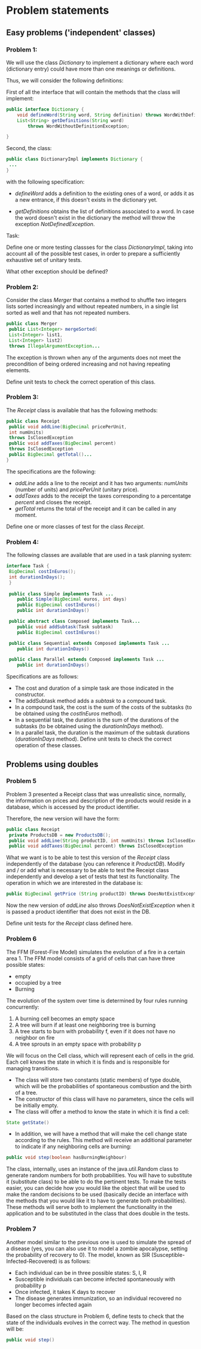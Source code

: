 # Problem statements

## Easy problems ('independent' classes)

### Problem 1:

We will use the class _Dictionary_ to implement a dictionary where each word (dictionary entry) could have more than one meanings or definitions.

Thus, we will consider the following definitions:

First of all the interface that will contain the methods that the class will implement:

```java
public interface Dictionary {
    void defineWord(String word, String definition) throws WordWithDefinitionException;
    List<String> getDefinitions(String word)
        throws WordWithoutDefinitionException;

}
```

Second, the class:

```java
public class DictionaryImpl implements Dictionary {
 ...
}
```

with the following specification:

  - _defineWord_ adds a definition to the existing ones of a word, or adds it as a new entrance, if this doesn't exists in the dictionary yet.
  
  - _getDefinitions_ obtains the list of definitions associated to a word. In case the word doesn't exist in the dictionary the method will throw the exception _NotDefinedException_.
  
  Task:
  
  Define one or more testing classses for the class _DictionaryImpl_, taking into account all of the possible test cases, in order to prepare a sufficiently exhaustive set of unitary tests.
  
  What other exception should be defined?

### Problem 2:

Consider the class _Merger_ that contains a method to shuffle two integers lists sorted increasingly and without repeated numbers, in a single list sorted as well and that has not repeated numbers.


```java
public class Merger
 public List<Integer> mergeSorted(
 List<Integer> list1,
 List<Integer> list2)
 throws IllegalArgumentException...
```

The exception is thrown when any of the arguments does not meet the precondition of being ordered increasing and not having repeating elements. 

Define unit tests to check the correct operation of this class. 

### Problem 3:

The _Receipt_ class is available that has the following methods:

```java
public class Receipt
 public void addLine(BigDecimal pricePerUnit,
 int numUnits)
 throws IsClosedException
 public void addTaxes(BigDecimal percent)
 throws IsClosedException
 public BigDecimal getTotal()...
}
```

The specifications are the following:

- _addLine_ adds a line to the receipt and it has two arguments: _numUnits_ (number of units) and _pricePerUnit_ (unitary price).
- _addTaxes_ adds to the receipt the taxes corresponding to a percentatge _percent_ and closes the receipt.
- _getTotal_ returns the total of the receipt and it can be called in any moment.

Define one or more classes of test for the class _Receipt_.

### Problem 4:

The following classes are available that are used in a task planning system: 

```java
interface Task {
 BigDecimal costInEuros();
 int durationInDays();
 }
 
 public class Simple implements Task ...
    public Simple(BigDecimal euros, int days)
    public BigDecimal costInEuros()
    public int durationInDays()

 public abstract class Composed implements Task...
    public void addSubtask(Task subtask)
    public BigDecimal costInEuros()

 public class Sequential extends Composed implements Task ...
    public int durationInDays()

 public class Parallel extends Composed implements Task ...
    public int durationInDays()
```

Specifications are as follows:
- The cost and duration of a simple task are those indicated in the constructor.
- The addSubtask method adds a _subtask_ to a compound task.
- In a compound task, the cost is the sum of the costs of the subtasks (to be obtained using the _costInEuros_ method).
- In a sequential task, the duration is the sum of the durations of the subtasks (to be obtained using the _durationInDays_ method).
- In a parallel task, the duration is the maximum of the subtask durations (_durationInDays_ method).
Define unit tests to check the correct operation of these classes. 

## Problems using doubles

### Problem 5

Problem 3 presented a Receipt class that was unrealistic since, normally, the information on prices and description of the products would reside in a database, which is accessed by the product identifier. 

Therefore, the new version will have the form: 

```java
public class Receipt
 private ProductsDB = new ProductsDB();
 public void addLine(String productID, int numUnits) throws IsClosedException, DoesNotExistException
 public void addTaxes(BigDecimal percent) throws IsClosedException
```

What we want is to be able to test this version of the _Receipt_ class independently of the database (you can reference it _ProductDB_). Modify and / or add what is necessary to be able to test the Receipt class independently and develop a set of tests that test its functionality.
The operation in which we are interested in the database is:
```java
public BigDecimal getPrice (String productID) throws DoesNotExistException;
```
Now the new version of _addLine_ also throws _DoesNotExistException_ when it is passed a product identifier that does not exist in the DB.

Define unit tests for the _Receipt_ class defined here. 

### Problem 6

The FFM (Forest-Fire Model) simulates the evolution of a fire in a certain area 1. The FFM model consists of a grid of cells that can have three possible states:
* empty
* occupied by a tree
* Burning

The evolution of the system over time is determined by four rules running concurrently:
1. A burning cell becomes an empty space
2. A tree will burn if at least one neighboring tree is burning 
3. A tree starts to burn with probability f, even if it does not have no neighbor on fire
4. A tree sprouts in an empty space with probability p

We will focus on the Cell class, which will represent each of cells in the grid. Each cell knows the state in which it is finds and is responsible for managing transitions. 

* The class will store two constants (static members) of type double, which will be the probabilities of spontaneous combustion and the birth of a tree. 
* The constructor of this class will have no parameters, since the cells will be initially empty.
* The class will offer a method to know the state in which it is find a cell: 

```java
State getState()
```

* In addition, we will have a method that will make the cell change state according to the rules. This method will receive an additional parameter to indicate if any neighboring cells are burning: 

```java
public void step(boolean hasBurningNeighbour)
```

The class, internally, uses an instance of the java.util.Random class to generate random numbers for both probabilities. You will have to substitute it (substitute class) to be able to do the pertinent tests. To make the tests easier, you can decide how you would like the object that will be used to make the random decisions to be used (basically decide an interface with the methods that you would like it to have to generate both probabilities). These methods will serve both to implement the functionality in the application and to be substituted in the class that does double in the tests. 

### Problem 7

Another model similar to the previous one is used to simulate the spread of a disease (yes, you can also use it to model a zombie apocalypse, setting the probability of recovery to 0). The model, known as SIR (Susceptible-Infected-Recovered) is as follows: 

* Each individual can be in three possible states: S, I, R 
* Susceptible individuals can become infected spontaneously with probability p 
* Once infected, it takes K days to recover 
* The disease generates immunization, so an individual recovered no longer becomes infected again

Based on the class structure in Problem 6, define tests to check that the state of the individuals evolves in the correct way. The method in question will be: 

```java
public void step()
```

